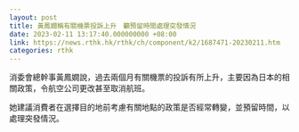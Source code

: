 ```yaml
---
layout: post
title: 黃鳳嫺稱有關機票投訴上升　籲預留時間處理突發情況
date: 2023-02-11 13:17:40.000000000 +08:00
link: https://news.rthk.hk/rthk/ch/component/k2/1687471-20230211.htm
categories: rthk
---
```


消委會總幹事黃鳳嫺說，過去兩個月有關機票的投訴有所上升，主要因為日本的相關政策，令航空公司更改甚至取消航班。

她建議消費者在選擇目的地前考慮有關地點的政策是否經常轉變，並預留時間，以處理突發情況。
